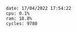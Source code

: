 

                date: 17/04/2022 17:54:22
                cpu: 0.1%
                ram: 18.8%
                cycles: 9780

                         
